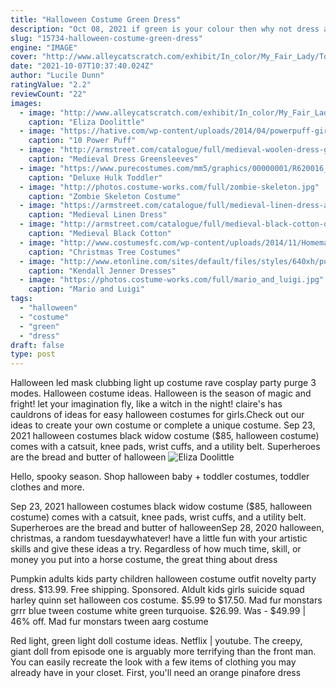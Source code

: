 ```yaml
---
title: "Halloween Costume Green Dress"
description: "Oct 08, 2021 if green is your colour then why not dress as one of the squid game players this halloween. This is a super easy outfit to put together, consisting of a teal green tracksuit and white trainers."
slug: "15734-halloween-costume-green-dress"
engine: "IMAGE"
cover: "http://www.alleycatscratch.com/exhibit/In_color/My_Fair_Lady/Together/MFL_01Tech_e.jpg"
date: "2021-10-07T10:37:40.024Z"
author: "Lucile Dunn"
ratingValue: "2.2"
reviewCount: "22"
images:
  - image: "http://www.alleycatscratch.com/exhibit/In_color/My_Fair_Lady/Together/MFL_01Tech_e.jpg"
    caption: "Eliza Doolittle"
  - image: "https://hative.com/wp-content/uploads/2014/04/powerpuff-girls-costumes/7-paper-mache-homemade-costumes.jpg"
    caption: "10 Power Puff"
  - image: "http://armstreet.com/catalogue/full/medieval-woolen-dress-green-sleeves-8.jpg"
    caption: "Medieval Dress Greensleeves"
  - image: "https://www.purecostumes.com/mm5/graphics/00000001/R620016_full_1.jpg"
    caption: "Deluxe Hulk Toddler"
  - image: "http://photos.costume-works.com/full/zombie-skeleton.jpg"
    caption: "Zombie Skeleton Costume"
  - image: "https://armstreet.com/catalogue/full/medieval-linen-dress-and-suede-bodice-lady-of-the-lake-5.jpg"
    caption: "Medieval Linen Dress"
  - image: "http://armstreet.com/catalogue/full/medieval-black-cotton-dress-lady-hunter-5.jpg"
    caption: "Medieval Black Cotton"
  - image: "http://www.costumesfc.com/wp-content/uploads/2014/11/Homemade-Christmas-Tree-Costume.jpg"
    caption: "Christmas Tree Costumes"
  - image: "http://www.etonline.com/sites/default/files/styles/640xh/public/images/2017-11/kendall_jenner_halloween_bgus_1045379_002.jpg?itok=OVyx2VX3"
    caption: "Kendall Jenner Dresses"
  - image: "https://photos.costume-works.com/full/mario_and_luigi.jpg"
    caption: "Mario and Luigi"
tags:
  - "halloween"
  - "costume"
  - "green"
  - "dress"
draft: false
type: post
---
```


Halloween led mask clubbing light up costume rave cosplay party purge 3 modes. Halloween costume ideas. Halloween is the season of magic and fright! let your imagination fly, like a witch in the night! claire's has cauldrons of ideas for easy halloween costumes for girls.Check out our ideas to create your own costume or complete a unique costume. Sep 23, 2021 halloween costumes black widow costume ($85, halloween costume) comes with a catsuit, knee pads, wrist cuffs, and a utility belt. Superheroes are the bread and butter of halloween
![Eliza Doolittle](http://www.alleycatscratch.com/exhibit/In_color/My_Fair_Lady/Together/MFL_01Tech_e.jpg "Eliza Doolittle")

Hello, spooky season. Shop halloween baby + toddler costumes, toddler clothes and more.
<!--inArticleAds-->

<!--galleryOne-->

Sep 23, 2021 halloween costumes black widow costume ($85, halloween costume) comes with a catsuit, knee pads, wrist cuffs, and a utility belt. Superheroes are the bread and butter of halloweenSep 28, 2020 halloween, christmas, a random tuesdaywhatever! have a little fun with your artistic skills and give these ideas a try. Regardless of how much time, skill, or money you put into a horse costume, the great thing about dress
<!--inArticleAds-->

<!--galleryTwo-->

Pumpkin adults kids party children halloween costume outfit novelty party dress. $13.99. Free shipping. Sponsored. Aldult kids girls suicide squad harley quinn set halloween cos costume. $5.99 to $17.50.  Mad fur monstars grrr blue tween costume white green turquoise. $26.99. Was - $49.99 | 46% off. Mad fur monstars tween aarg costume
<!--galleryThree-->

Red light, green light doll costume ideas. Netflix | youtube. The creepy, giant doll from episode one is arguably more terrifying than the front man. You can easily recreate the look with a few items of clothing you may already have in your closet. First, you'll need an orange pinafore dress